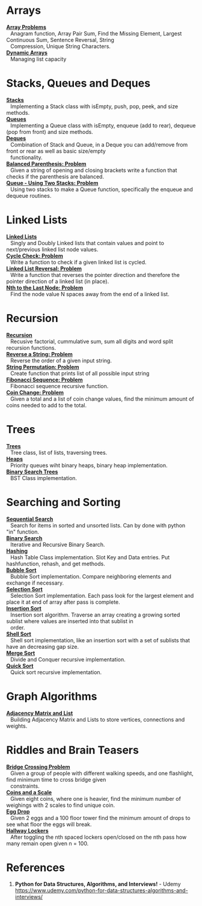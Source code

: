 # Arrays 

**[Array Problems](https://github.com/nkuhta/Python-Algorithms/blob/master/01.%20Array%20Sequeneces/Array%20Problems.ipynb)**  
&ensp; Anagram function,  Array Pair Sum,  Find the Missing Element, Largest Continuous Sum, Sentence Reversal,  String  
&ensp; Compression,  Unique String Characters.  
**[Dynamic Arrays](https://github.com/nkuhta/Python-Algorithms/blob/master/01.%20Array%20Sequeneces/Dynamic%20Arrays.ipynb)**   
&ensp; Managing list capacity

#  Stacks, Queues and Deques
**[Stacks](https://github.com/nkuhta/Python-Algorithms/blob/master/02.%20Stacks%2C%20Queues%20and%20Decks/Stacks.ipynb)**  
&ensp;  Implementing a Stack class with isEmpty, push, pop, peek, and size methods.  
**[Queues](https://github.com/nkuhta/Python-Algorithms/blob/master/02.%20Stacks%2C%20Queues%20and%20Decks/Queues.ipynb)**  
&ensp;  Implementing a Queue class with isEmpty, enqueue (add to rear), dequeue (pop from front) and size methods.  
**[Deques](https://github.com/nkuhta/Python-Algorithms/blob/master/02.%20Stacks%2C%20Queues%20and%20Decks/Deques.ipynb)**  
&ensp;  Combination of Stack and Queue, in a Deque you can add/remove from front or rear as well as basic size/empty  
&ensp; functionality.    
**[Balanced Parenthesis: Problem](https://github.com/nkuhta/Python-Algorithms/blob/master/02.%20Stacks%2C%20Queues%20and%20Decks/Balanced%20Parenthesis.ipynb)**  
&ensp;  Given a string of opening and closing brackets write a function that checks if the parenthesis are balanced.  
**[Queue - Using Two Stacks:  Problem](https://github.com/nkuhta/Python-Algorithms/blob/master/02.%20Stacks%2C%20Queues%20and%20Decks/Queue%20-%20Using%20Two%20Stacks.ipynb)**  
&ensp;  Using two stacks to make a Queue function, specifically the enqueue and dequeue routines.  

#  Linked Lists  
**[Linked Lists](https://github.com/nkuhta/Python-Algorithms/blob/master/03.%20Linked%20Lists/Linked%20List.ipynb)**  
&ensp;  Singly and Doubly Linked lists that contain values and point to next/previous linked list node values.  
**[Cycle Check:  Problem](https://github.com/nkuhta/Python-Algorithms/blob/master/03.%20Linked%20Lists/Singly%20Linked%20List%20Cycle%20Check.ipynb)**  
&ensp;  Write a function to check if a given linked list is cycled.  
**[Linked List Reversal:  Problem](https://github.com/nkuhta/Python-Algorithms/blob/master/03.%20Linked%20Lists/Linked%20List%20Reversal.ipynb)**  
&ensp;  Write a function that reverses the pointer direction and therefore the pointer direction of a linked list (in place).  
**[Nth to the Last Node:  Problem](https://github.com/nkuhta/Python-Algorithms/blob/master/03.%20Linked%20Lists/Nth%20to%20Last%20Node%20.ipynb)**  
&ensp;  Find the node value N spaces away from the end of a linked list.  

# Recursion
**[Recursion](https://github.com/nkuhta/Python-Algorithms/blob/master/04.%20%20Recursion/Recursion.ipynb)**  
&ensp;  Recusive factorial, cummulative sum, sum all digits and word split recursion functions.  
**[Reverse a String:  Problem](https://github.com/nkuhta/Python-Algorithms/blob/master/04.%20%20Recursion/Reverse.ipynb)**  
&ensp;  Reverse the order of a given input string.  
**[String Permutation:  Problem](https://github.com/nkuhta/Python-Algorithms/blob/master/04.%20%20Recursion/String%20Permutation.ipynb)**  
&ensp;  Create function that prints list of all possible input string   
**[Fibonacci Sequence:  Problem](https://github.com/nkuhta/Python-Algorithms/blob/master/04.%20%20Recursion/Fibonacci.ipynb)**  
&ensp;  Fibonacci sequence recursive function.  
**[Coin Change:  Problem](https://github.com/nkuhta/Python-Algorithms/blob/master/04.%20%20Recursion/Coin%20Change%20Problem.ipynb)**  
&ensp;  Given a total and a list of coin change values, find the minimum amount of coins needed to add to the total. 

# Trees
**[Trees](https://github.com/nkuhta/Python-Algorithms/blob/master/05.%20Trees/Trees.ipynb)**  
&ensp;  Tree class, list of lists, traversing trees.  
**[Heaps](https://github.com/nkuhta/Python-Algorithms/blob/master/05.%20Trees/Heaps.ipynb)**  
&ensp;  Priority queues wiht binary heaps, binary heap implementation.  
**[Binary Search Trees]()**  
&ensp;  BST Class implementation. 

# Searching and Sorting
**[Sequential Search](https://github.com/nkuhta/Python-Algorithms/blob/master/06.%20Searching%20and%20Sorting/Sequential%20Search.ipynb)**  
&ensp;  Search for items in sorted and unsorted lists.  Can by done with python "in" function.  
**[Binary Search](https://github.com/nkuhta/Python-Algorithms/blob/master/06.%20Searching%20and%20Sorting/Binary%20Search%20.ipynb)**  
&ensp;  Iterative and Recursive Binary Search.  
**[Hashing](https://github.com/nkuhta/Python-Algorithms/blob/master/06.%20Searching%20and%20Sorting/Hashing.ipynb)**  
&ensp;  Hash Table Class implementation.  Slot Key and Data entries.  Put hashfunction, rehash, and get methods.  
**[Bubble Sort](https://github.com/nkuhta/Python-Algorithms/blob/master/06.%20Searching%20and%20Sorting/Bubble%20Sort.ipynb)**  
&ensp;  Bubble Sort implementation.  Compare neighboring elements and exchange if necessary.  
**[Selection Sort](https://github.com/nkuhta/Python-Algorithms/blob/master/06.%20Searching%20and%20Sorting/Selection%20Sort.ipynb)**  
&ensp;  Selection Sort implementation.  Each pass look for the largest element and place it at end of array after pass is complete.  
**[Insertion Sort](https://github.com/nkuhta/Python-Algorithms/blob/master/06.%20Searching%20and%20Sorting/Insertion%20Sort.ipynb)**  
&ensp;  Insertion sort algorithm.  Traverse an array creating a growing sorted sublist where values are inserted into that sublist in  
&ensp; order.  
**[Shell Sort](https://github.com/nkuhta/Python-Algorithms/blob/master/06.%20Searching%20and%20Sorting/Shell%20Sort.ipynb)**  
&ensp;  Shell sort implementation, like an insertion sort with a set of sublists that have an decreasing gap size.  
**[Merge Sort](https://github.com/nkuhta/Python-Algorithms/blob/master/06.%20Searching%20and%20Sorting/Merge%20Sort.ipynb)**  
&ensp;  Divide and Conquer recursive implementation.  
**[Quick Sort](https://github.com/nkuhta/Python-Algorithms/blob/master/06.%20Searching%20and%20Sorting/Quick%20Sort.ipynb)**  
&ensp;  Quick sort recursive implementation.  

# Graph Algorithms
**[Adjacency Matrix and List](https://github.com/nkuhta/Python-Algorithms/blob/master/07.%20Graph%20Algorithms/Adjacency%20Matrix%20and%20List.ipynb)**  
&ensp;  Building Adjacency Matrix and Lists to store vertices, connections and weights.  

# Riddles and Brain Teasers
**[Bridge Crossing Problem](https://github.com/nkuhta/Python-Algorithms/blob/master/08.%20Riddles/Bridge%20Crossing.ipynb)**  
&ensp;  Given a group of people with different walking speeds, and one flashlight, find minimum time to cross bridge given  
&ensp; constraints.  
**[Coins and a Scale](https://github.com/nkuhta/Python-Algorithms/blob/master/08.%20Riddles/Coins%20and%20a%20Scale.ipynb)**  
&ensp;  Given eight coins, where one is heavier, find the minimum number of weighings with 2 scales to find unique coin.  
**[Egg Drop](https://github.com/nkuhta/Python-Algorithms/blob/master/08.%20Riddles/Egg%20Drop.ipynb)**  
&ensp;  Given 2 eggs and a 100 floor tower find the minimum amount of drops to see what floor the eggs will break.  
**[Hallway Lockers](https://github.com/nkuhta/Python-Algorithms/blob/master/08.%20Riddles/Hallway%20Lockers.ipynb)**  
&ensp;  After toggling the nth spaced lockers open/closed on the nth pass how many remain open given n = 100.  









































#  References
1.  **Python for Data Structures, Algorithms, and Interviews!** - Udemy  
https://www.udemy.com/python-for-data-structures-algorithms-and-interviews/